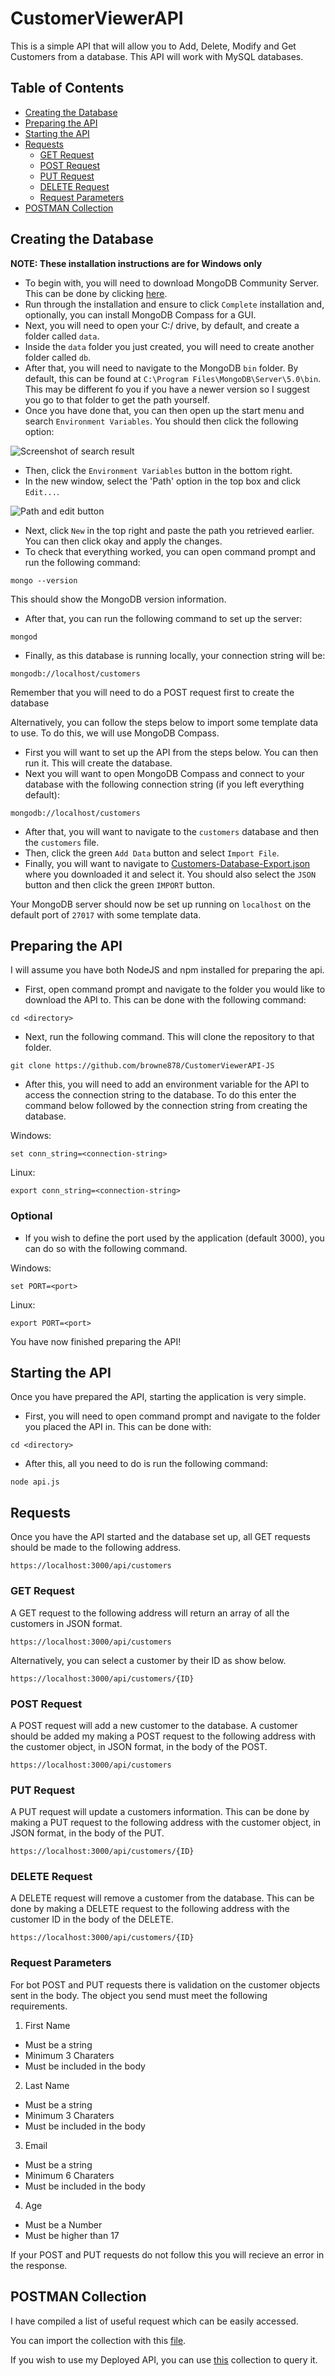 # **CustomerViewerAPI**
 This is a simple API that will allow you to Add, Delete, Modify and Get Customers from a database. This API will work with MySQL databases.

## Table of Contents
- [Creating the Database](https://github.com/browne878/CustomerViewerAPI#creating-the-database)
- [Preparing the API](https://github.com/browne878/CustomerViewerAPI#preparing-the-api)
- [Starting the API](https://github.com/browne878/CustomerViewerAPI#starting-the-api)
- [Requests](https://github.com/browne878/CustomerViewerAPI#requests)
  - [GET Request](https://github.com/browne878/CustomerViewerAPI#get-request)
  - [POST Request](https://github.com/browne878/CustomerViewerAPI#post-request)
  - [PUT Request](https://github.com/browne878/CustomerViewerAPI#put-request)
  - [DELETE Request](https://github.com/browne878/CustomerViewerAPI#delete-request)
  - [Request Parameters](https://github.com/browne878/CustomerViewerAPI-JS#request-paramaters)
- [POSTMAN Collection](https://github.com/browne878/CustomerViewerAPI#postman-collection)

## Creating the Database

**NOTE: These installation instructions are for Windows only**

- To begin with, you will need to download MongoDB Community Server. This can be done by clicking [here](https://www.mongodb.com/try/download/community).
- Run through the installation and ensure to click `Complete` installation and, optionally, you can install MongoDB Compass for a GUI.
- Next, you will need to open your C:/ drive, by default, and create a folder called `data`.
- Inside the `data` folder you just created, you will need to create another folder called `db`.
- After that, you will need to navigate to the MongoDB `bin` folder. By default, this can be found at `C:\Program Files\MongoDB\Server\5.0\bin`. This may be different fo you if you have a newer version so I suggest you go to that folder to get the path yourself.
- Once you have done that, you can then open up the start menu and search `Environment Variables`. You should then click the following option:

![Screenshot of search result](readme-images/environment-variables-search.png)

- Then, click the `Environment Variables` button in the bottom right.
- In the new window, select the 'Path' option in the top box and click `Edit...`.

![Path and edit button](readme-images/environment-variables-window.png)

- Next, click `New` in the top right and paste the path you retrieved earlier. You can then click okay and apply the changes.
- To check that everything worked, you can open command prompt and run the following command:
```
mongo --version
```
This should show the MongoDB version information.
- After that, you can run the following command to set up the server:
```
mongod
```
- Finally, as this database is running locally, your connection string will be:
```
mongodb://localhost/customers
```

Remember that you will need to do a POST request first to create the database

Alternatively, you can follow the steps below to import some template data to use. To do this, we will use MongoDB Compass.

- First you will want to set up the API from the steps below. You can then run it. This will create the database.
- Next you will want to open MongoDB Compass and connect to your database with the following connection string (if you left everything default):
```
mongodb://localhost/customers
```
- After that, you will want to navigate to the `customers` database and then the `customers` file.
- Then, click the green `Add Data` button and select `Import File`.
- Finally, you will want to navigate to [Customers-Database-Export.json](Customers-Database-Export.json) where you downloaded it and select it. You should also select the `JSON` button and then click the green `IMPORT` button.

Your MongoDB server should now be set up running on `localhost` on the default port of `27017` with some template data.

## Preparing the API

I will assume you have both NodeJS and npm installed for preparing the api.

- First, open command prompt and navigate to the folder you would like to download the API to. This can be done with the following command:
```
cd <directory>
```

- Next, run the following command. This will clone the repository to that folder.
```
git clone https://github.com/browne878/CustomerViewerAPI-JS
```
- After this, you will need to add an environment variable for the API to access the connection string to the database. To do this enter the command below followed by the connection string from creating the database.

Windows:
```
set conn_string=<connection-string>
```
Linux:
```
export conn_string=<connection-string>
```

### **Optional**
- If you wish to define the port used by the application (default 3000), you can do so with the following command.

Windows:
```
set PORT=<port>
```
Linux:
```
export PORT=<port>
```

You have now finished preparing the API!

## Starting the API
Once you have prepared the API, starting the application is very simple.

- First, you will need to open command prompt and navigate to the folder you placed the API in. This can be done with:
```
cd <directory>
```

- After this, all you need to do is run the following command:
```
node api.js
```

## Requests


 Once you have the API started and the database set up, all GET requests should be made to the following address.

```
https://localhost:3000/api/customers
```

### GET Request
A GET request to the following address will return an array of all the customers in JSON format.

```
https://localhost:3000/api/customers
```

Alternatively, you can select a customer by their ID as show below.

```
https://localhost:3000/api/customers/{ID}
```

### POST Request
A POST request will add a new customer to the database. A customer should be added my making a POST request to the following address with the
customer object, in JSON format, in the body of the POST.

```
https://localhost:3000/api/customers
```

### PUT Request
A PUT request will update a customers information. This can be done by making a PUT request to the following address with the customer object,
in JSON format, in the body of the PUT.

```
https://localhost:3000/api/customers/{ID}
```

### DELETE Request
A DELETE request will remove a customer from the database. This can be done by making a DELETE request to the following address with the customer ID
in the body of the DELETE.

```
https://localhost:3000/api/customers/{ID}
```

### Request Parameters

For bot POST and PUT requests there is validation on the customer objects sent in the body. The object you send must meet the following requirements.

1. First Name
  - Must be a string
  - Minimum 3 Charaters
  - Must be included in the body
2. Last Name
  - Must be a string
  - Minimum 3 Charaters
  - Must be included in the body
3. Email
  - Must be a string
  - Minimum 6 Charaters
  - Must be included in the body
4. Age
  - Must be a Number
  - Must be higher than 17

If your POST and PUT requests do not follow this you will recieve an error in the response.

## POSTMAN Collection

I have compiled a list of useful request which can be easily accessed.

You can import the collection with this [file](CustomerViewerAPI-JS.postman_collection.json).

If you wish to use my Deployed API, you can use [this](CustomerViewerAPI-JS-LIVE.postman_collection.json) collection to query it.
